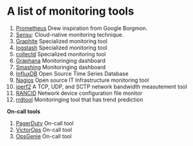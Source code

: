# A list of monitoring tools

1. [Prometheus](https://prometheus.io/) Drew inspiration from Google Borgmon.
1. [Sensu](https://sensu.io/): Cloud-native monitoring technique.
1. [Graphite](https://graphiteapp.org/) Specialized monitoring tool
1. [logstash](https://www.elastic.co/logstash) Specialized monitoring tool
1. [collectd](https://collectd.org/) Specialized monitoring tool
1. [Graphana](https://grafana.com/) Monitoringing dashboard
1. [Smashing](https://smashing.github.io/) Monitoringing dashboard
1. [InfluxDB](https://www.influxdata.com/) Open Source Time Series Database
1. [Nagios](https://www.nagios.org/) Open source IT Infrastructure monitoring tool
1. [iperf2](https://github.com/esnet/iperf) A TCP, UDP, and SCTP network bandwidth measutement tool
1. [RANCID](https://www.shrubbery.net/rancid/) Network device configuration file monitor
1. [rrdtool](https://tiskanto.blogspot.com/2011/12/trend-predictions-with-rrd-tool-not-so.html) Monitoringing tool that has trend prediction

**On-call tools**

1. [PagerDuty](https://www.pagerduty.com/) On-call tool
1. [VictorOps](https://victorops.com/) On-call tool
1. [OpsGenie](https://www.atlassian.com/software/opsgenie) On-call tool
